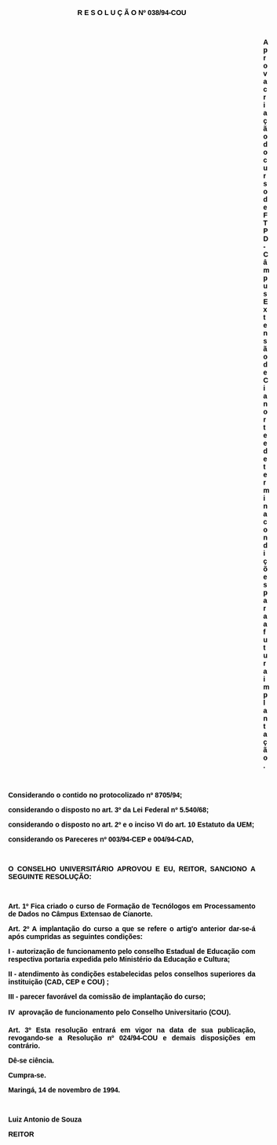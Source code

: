 <BODY TEXT="#000000">

<FONT FACE="Arial" SIZE=2><P ALIGN="JUSTIFY"></P>
</FONT><B><FONT FACE="Arial"><P ALIGN="CENTER">R E S O L U &Ccedil; &Atilde; O  Nº 038/94-COU</P>
<P ALIGN="JUSTIFY"></P>
<P ALIGN="JUSTIFY">&nbsp;</P><DIR>
<DIR>
<DIR>
<DIR>
<DIR>
<DIR>
<DIR>
<DIR>
<DIR>
<DIR>
<DIR>
<DIR>
<DIR>

<P ALIGN="JUSTIFY">Aprova cria&ccedil;&atilde;o do curso de FTPD - C&acirc;mpus Extens&atilde;o de Cianorte e determina condi&ccedil;&otilde;es para a futura implanta&ccedil;&atilde;o</B>.</P>
<P ALIGN="JUSTIFY"></P>
<P ALIGN="JUSTIFY">&nbsp;</P></DIR>
</DIR>
</DIR>
</DIR>
</DIR>
</DIR>
</DIR>
</DIR>
</DIR>
</DIR>
</DIR>
</DIR>
</DIR>

<P ALIGN="JUSTIFY">Considerando o contido no <B>protocolizado nº 8705/94</B>; </P>
<P ALIGN="JUSTIFY">considerando o disposto no art. 3º da Lei Federal nº 5.540/68;</P>
<P ALIGN="JUSTIFY">considerando o disposto no art. 2º e o inciso VI do art. 10 Estatuto da UEM;</P>
<P ALIGN="JUSTIFY">considerando os Pareceres nº 003/94-CEP e 004/94-CAD,</P>
<P ALIGN="JUSTIFY"></P>
<P ALIGN="JUSTIFY">&nbsp;</P>
<P ALIGN="JUSTIFY">O CONSELHO UNIVERSIT&Aacute;RIO APROVOU E EU, REITOR, SANCIONO A SEGUINTE RESOLU&Ccedil;&Atilde;O:</P>
<P ALIGN="JUSTIFY"></P>
<P ALIGN="JUSTIFY">&nbsp;</P>
<B><P ALIGN="JUSTIFY">Art. 1º</B> Fica criado o curso de Forma&ccedil;&atilde;o de Tecn&oacute;logos em Processamento de Dados no C&acirc;mpus Extensao de Cianorte.</P>
<B><P ALIGN="JUSTIFY">Art. 2º</B> A implanta&ccedil;&atilde;o do curso a que se refere o artig'o anterior dar-se-&aacute; ap&oacute;s cumpridas as seguintes condi&ccedil;&otilde;es:</P>
<P ALIGN="JUSTIFY">I  - autoriza&ccedil;&atilde;o de funcionamento pelo conselho Estadual de Educa&ccedil;&atilde;o com respectiva portaria expedida pelo Minist&eacute;rio da Educa&ccedil;&atilde;o e Cultura; </P>
<P ALIGN="JUSTIFY">II  - atendimento &agrave;s condi&ccedil;&otilde;es estabelecidas pelos conselhos superiores da institui&ccedil;&atilde;o (CAD, CEP e COU) ;</P>
<P ALIGN="JUSTIFY">III - parecer favor&aacute;vel da comiss&atilde;o de implanta&ccedil;&atilde;o do curso;</P>
<P ALIGN="JUSTIFY">IV  aprova&ccedil;&atilde;o de funcionamento pelo Conselho Universitario (COU).</P>
<B><P ALIGN="JUSTIFY">Art. 3º </B>Esta resolu&ccedil;&atilde;o entrar&aacute; em vigor na data de sua publica&ccedil;&atilde;o, revogando-se a Resolu&ccedil;&atilde;o nº 024/94-COU e demais disposi&ccedil;&otilde;es em contr&aacute;rio.</P>
<P>&#9;D&ecirc;-se ci&ecirc;ncia.</P>
<P>&#9;Cumpra-se.</P>
<P ALIGN="JUSTIFY"></P>
<P ALIGN="JUSTIFY">Maring&aacute;, 14 de novembro de 1994.</P>
<P ALIGN="JUSTIFY"></P>
<P ALIGN="JUSTIFY">&nbsp;</P>
<P ALIGN="JUSTIFY">Luiz Antonio de Souza</P>
<B><P ALIGN="JUSTIFY">REITOR</P></B></FONT></BODY>
